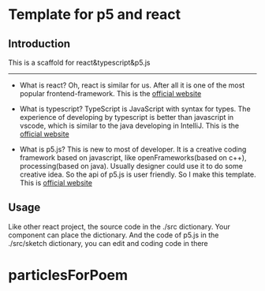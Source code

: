 # Template for p5 and react

## Introduction

This is a scaffold for react&typescript&p5.js

***

* What is react?
Oh, react is similar for us. After all it is one of the most popular frontend-framework. This is the [official website](https://reactjs.org/)

* What is typescript?
TypeScript is JavaScript with syntax for types. The experience of developing by typescript is better than javascript in vscode, which is similar to the java developing in IntelliJ. This is the [official website](https://www.typescriptlang.org/)

* What is p5.js?
This is new to most of developer. It is a creative coding framework based on javascript, like openFrameworks(based on c++), processing(based on java). Usually designer could use it to do some creative idea. So the api of p5.js is user friendly. So I make this template.  
This is [official website](https://p5js.org/)

## Usage

Like other react project, the source code in the ./src dictionary. Your component can place the dictionary. And the code of p5.js in the ./src/sketch dictionary, you can edit and coding code in there
# particlesForPoem

